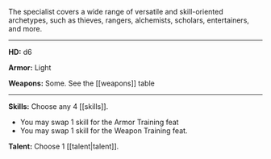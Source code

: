 The specialist covers a wide range of versatile and skill-oriented archetypes, such as thieves, rangers, alchemists, scholars, entertainers, and more.

---

**HD:** d6

**Armor:** Light

**Weapons:** Some. See the [[weapons]] table

---

**Skills:** Choose any 4 [[skills]].  
* You may swap 1 skill for the Armor Training feat
* You may swap 1 skill for the Weapon Training feat.

**Talent:** Choose 1 [[talent|talent]].
